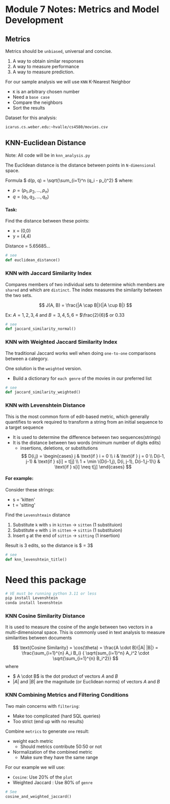# Module 7 Notes: Metrics and Model Development

## Metrics

Metrics should be `unbiased`, universal and concise.

1. A way to obtain similar responses
2. A way to measure performance
3. A way to measure prediction.

For our sample analysis we will use `KNN` K-Nearest Neighbor
- `K` is an arbitrary chosen number
- Need a `base case`
- Compare the neighbors
- Sort the results

Dataset for this analysis: 
```bash
icarus.cs.weber.edu:~hvalle/cs4580/movies.csv
```

## KNN-Euclidean Distance

Note: All code will be in `knn_analysis.py`


The Euclidean distance is the distance between points in `N-dimensional` space.

Formula
$
d(p, q) = \sqrt{\sum_{i=1}^n (q_i - p_i)^2}
$
where:
- $p = (p_1, p_2, \dots, p_n)$
- $q = (q_1, q_2, \dots, q_n)$

#### Task: 
Find the distance between these points:
- x = (0,0)
- y = (4,4)

Distance = 5.65685...

```python
# see
def euclidean_distance()
```

### KNN with Jaccard Similarity Index
Compares members of two individual sets to determine which members are `shared` and which are `distinct`. The index measures the similarity between the two sets. 

$$
J(A, B) = \frac{|A \cap B|}{|A \cup B|}
$$

Ex: $A = {1, 2, 3, 4}$ and $B = {3, 4, 5, 6}$ = $\frac{2}{6}$ or $0.33$

```python
# see
def jaccard_similarity_normal()
```

### KNN with Weighted Jaccard Similarity Index
The traditional Jaccard works well when doing `one-to-one` comparisons between a category. 

One solution is the `weighted` version. 
- Build a dictionary for `each genre` of the movies in our preferred list 

```python
# see
def jaccard_similarity_weighted()
```


### KNN with Levenshtein Distance
This is the most common form of edit-based metric, which generally quantifies to work required to transform a string from an initial sequence to a target sequence
-   It is used to determine the difference between two sequences(strings)
-   It is the distance between two words (minimum number of digits edits)
    -   insertions, deletions, or substitutions
$$
D(i,j) = 
\begin{cases}
j & \text{if } i = 0 \\
i & \text{if } j = 0 \\
D(i-1, j-1) & \text{if } s[i] = t[j] \\
1 + \min \{D(i-1,j), D(i, j-1), D(i-1,j-1)\} & \text{if } s[i] \neq t[j]
\end{cases}
$$

#### For example:
Consider these strings:
- s = 'kitten'
- t = 'sitting'

Find the `Levenshteain` distance
1.  Substitute `k` with `s` in `kitten` -> `sitten` (1 substituion)
2.  Substitute `e` with `i` in `sitten` -> `sittin` (1 substituion)
3.  Insert `g` at the end of `sittin` -> `sitting` (1 insertion)
   
Result is 3 edits, so the distance is $ = 3$


```python
# see
def knn_levenshtein_title()
```

# Need this package

```bash
# VE must be running python 3.11 or less
pip install Levenshtein
conda install levenshtein
```

### KNN Cosine Similarity Distance
It is used to measure the cosine of the angle between two vectors in a multi-dimensional space. This is commonly used in text analysis to measure similarities between documents


$$
\text{Cosine Similarity} = \cos(\theta)  
= \frac{A \cdot B}{|A| |B|} 
= \frac{\sum_{i=1}^{n} A_i B_i} { \sqrt{sum_{i=1}^n} A_i^2 \cdot \sqrt{\sum_{i=1}^{n} B_i^2}}
$$
where 
- $ A \cdot B$ is the dot product of vectors $A$ and $B$
- $|A|$ and $|B|$ are the magnitude (or Euclidean norms) of vectors $A$ and $B$


### KNN Combining Metrics and Filtering Conditions

Two main concerns with `filtering`:
- Make too complicated (hard SQL queries)
- Too strict (end up with no results)

Combine `metrics` to generate `one` result:
- weight each metric
  - Should metrics contribute 50:50 or not
- Normalization of the combined metric
  - Make sure they have the same range

For our example we will use:
- `Cosine`: Use 20% of the `plot`
- Weighted Jaccard : Use 80% of `genre`

```python
# See 
cosine_and_weighted_jaccard()
```



